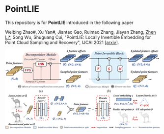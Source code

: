 # PointLIE

This repository is for **PointLIE** introduced in the following paper

Weibing Zhao#, Xu Yan#, Jiantao Gao, Ruimao Zhang, Jiayan Zhang, [Zhen Li*](https://mypage.cuhk.edu.cn/academics/lizhen/), Song Wu, Shuguang Cui, "PointLIE: Locally Invertible Embedding for Point Cloud Sampling and Recovery", IJCAI 2021 [[arxiv]](https://arxiv.org/pdf/2104.14769.pdf).
  
![](figures/figure2.png)
![](figures/figure3.png)
